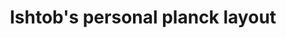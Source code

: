 ---
layout: layouts/keymapdb_entry.njk
OS: []
keymap_author: ishtob
firmware: QMK
hasHomeRowMods: False
hasLetterOnThumb: False
hasVerticalCombos: False
thumb: https://i.imgur.com/yKewjWW.jpg
imageDate: idk
keyCount: 48
keyboard: Planck
languages: ['English']
layerCount: 10
title: "Ishtob's personal planck layout"
split: False
stagger: ortholinear
summary: 
keymap_url: https://github.com/ishtob/qmk_firmware/tree/master/keyboards/planck/keymaps/ishtob
writeup: https://github.com/ishtob/qmk_firmware/tree/master/keyboards/planck/keymaps/ishtob/readme.md
---
